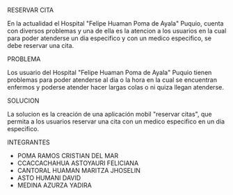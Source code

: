 RESERVAR CITA

En la actualidad el Hospital "Felipe Huaman Poma de Ayala" Puquio, cuenta con diversos problemas y una de ella es la atencion a los usuarios en la cual para poder atenderse un dia especifico y con un medico especifico, se debe reservar una cita.

PROBLEMA

Los usuario del Hospital "Felipe Huaman Poma de Ayala" Puquio tienen problemas para poder atenderse al dia o la hora en la cual se encuentran enfermos y poderse atender hacer largas colas o ni quiza llegan atenderse.

SOLUCION

La solucion es la creación de una aplicación mobil "reservar citas", que permita a los usuarios reservar una cita con un medico especifico en un dia especifico.


INTEGRANTES

- POMA RAMOS CRISTIAN  DEL MAR
- CCACCACHAHUA ASTOYAURI FELICIANA
- CANTORAL HUAMAN MARITZA JHOSELIN
- ASTO HUMANI DAVID
- MEDINA AZURZA  YADIRA
  
